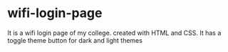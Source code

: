 # wifi-login-page
It is a wifi login page of my college. created with HTML and CSS. It has a toggle theme button for dark and light themes
